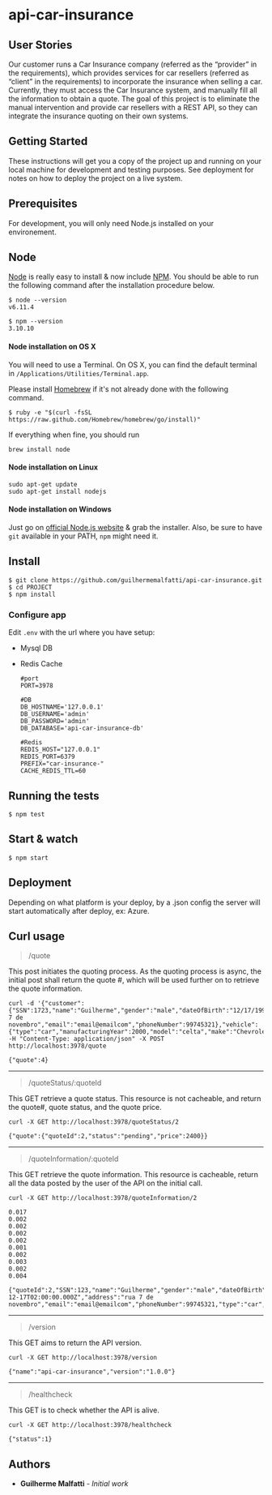 # api-car-insurance


## User Stories

Our customer runs a Car Insurance company (referred as the “provider” in the requirements), which provides services for car resellers (referred as “client” in the requirements) to incorporate the insurance when selling a car. Currently, they must access the Car Insurance system, and manually fill all the information to obtain a quote. The goal of this project is to eliminate the manual intervention and provide car resellers with a REST API, so they can integrate the insurance quoting on their own systems.

## Getting Started

These instructions will get you a copy of the project up and running on your local machine for development and testing purposes. See deployment for notes on how to deploy the project on a live system.

## Prerequisites

For development, you will only need Node.js installed on your environement.

## Node

[Node](http://nodejs.org/) is really easy to install & now include [NPM](https://npmjs.org/).
You should be able to run the following command after the installation procedure
below.

    $ node --version
    v6.11.4

    $ npm --version
    3.10.10
    
#### Node installation on OS X

You will need to use a Terminal. On OS X, you can find the default terminal in
`/Applications/Utilities/Terminal.app`.

Please install [Homebrew](http://brew.sh/) if it's not already done with the following command.

    $ ruby -e "$(curl -fsSL https://raw.github.com/Homebrew/homebrew/go/install)"

If everything when fine, you should run

    brew install node

#### Node installation on Linux

    sudo apt-get update
    sudo apt-get install nodejs

#### Node installation on Windows

Just go on [official Node.js website](http://nodejs.org/) & grab the installer.
Also, be sure to have `git` available in your PATH, `npm` might need it.



## Install

    $ git clone https://github.com/guilhermemalfatti/api-car-insurance.git
    $ cd PROJECT
    $ npm install
    
### Configure app

Edit `.env` with the url where you have setup:
- Mysql DB
- Redis Cache

    ```
    #port
    PORT=3978

    #DB
    DB_HOSTNAME='127.0.0.1'
    DB_USERNAME='admin'
    DB_PASSWORD='admin'
    DB_DATABASE='api-car-insurance-db'

    #Redis
    REDIS_HOST="127.0.0.1"
    REDIS_PORT=6379
    PREFIX="car-insurance-"
    CACHE_REDIS_TTL=60
    ```

## Running the tests

    $ npm test

## Start & watch

    $ npm start

## Deployment

Depending on what platform is your deploy, by a .json config the server will start automatically after deploy, ex: Azure.
    
## Curl usage

> /quote

This post initiates the quoting process. As the quoting process is async, the initial post shall return the quote #, which will be used further on to retrieve the quote information.

    curl -d '{"customer":{"SSN":1723,"name":"Guilherme","gender":"male","dateOfBirth":"12/17/1991","address":"rua 7 de novembro","email":"email@emailcom","phoneNumber":99745321},"vehicle":{"type":"car","manufacturingYear":2000,"model":"celta","make":"Chevrolet"}}' -H "Content-Type: application/json" -X POST http://localhost:3978/quote

    {"quote":4}

---
> /quoteStatus/:quoteId

This GET retrieve a quote status. This resource is not cacheable, and return the quote#, quote status, and the quote price.

    curl -X GET http://localhost:3978/quoteStatus/2

    {"quote":{"quoteId":2,"status":"pending","price":2400}}

---
> /quoteInformation/:quoteId

This GET retrieve the quote information. This resource is cacheable, return all the data posted by the user of the API on the initial call.

    curl -X GET http://localhost:3978/quoteInformation/2

    0.017
    0.002
    0.002
    0.002
    0.002
    0.001
    0.002
    0.003
    0.002
    0.004

    {"quoteId":2,"SSN":123,"name":"Guilherme","gender":"male","dateOfBirth":"1990-12-17T02:00:00.000Z","address":"rua 7 de novembro","email":"email@emailcom","phoneNumber":99745321,"type":"car","manufacturingYear":2000,"model":"celta","make":"Chevrolet"}

---
> /version

This GET aims to return the API version.

    curl -X GET http://localhost:3978/version

    {"name":"api-car-insurance","version":"1.0.0"}

---
> /healthcheck

This GET is to check whether the API is alive.

    curl -X GET http://localhost:3978/healthcheck

    {"status":1}
    
## Authors

* **Guilherme Malfatti** - *Initial work*
